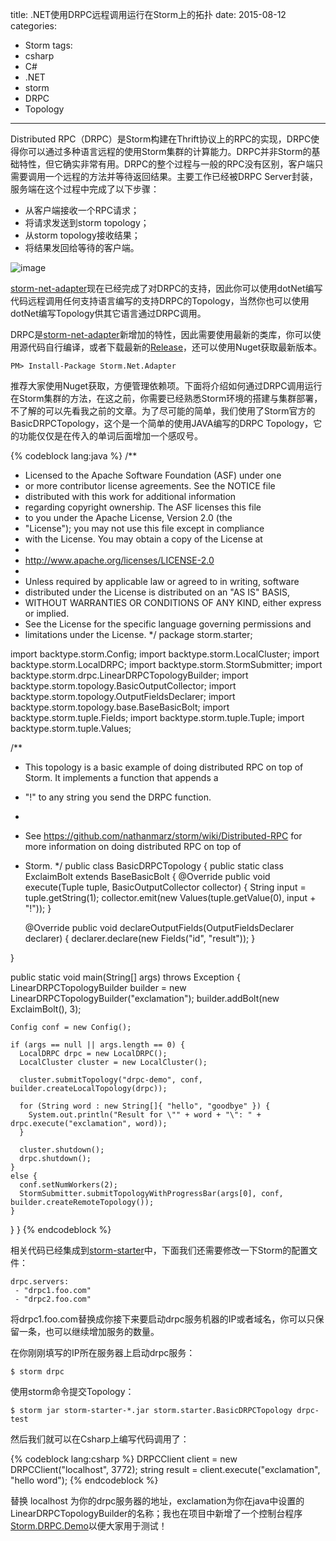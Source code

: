 title: .NET使用DRPC远程调用运行在Storm上的拓扑
date: 2015-08-12
categories: 
- Storm
tags:
- csharp
- C#
- .NET
- storm
- DRPC
- Topology

---

 Distributed RPC（DRPC）是Storm构建在Thrift协议上的RPC的实现，DRPC使得你可以通过多种语言远程的使用Storm集群的计算能力。DRPC并非Storm的基础特性，但它确实非常有用。DRPC的整个过程与一般的RPC没有区别，客户端只需要调用一个远程的方法并等待返回结果。主要工作已经被DRPC Server封装，服务端在这个过程中完成了以下步骤：

<!--more-->
 - 从客户端接收一个RPC请求；
 - 将请求发送到storm topology；
 - 从storm topology接收结果；
 - 将结果发回给等待的客户端。

 ![image](http://www.tnidea.com/media/image/drpc-workflow.png)

 [storm-net-adapter](https://github.com/ziyunhx/storm-net-adapter "storm-net-adapter")现在已经完成了对DRPC的支持，因此你可以使用dotNet编写代码远程调用任何支持语言编写的支持DRPC的Topology，当然你也可以使用dotNet编写Topology供其它语言通过DRPC调用。

 DRPC是[storm-net-adapter](https://github.com/ziyunhx/storm-net-adapter "storm-net-adapter")新增加的特性，因此需要使用最新的类库，你可以使用源代码自行编译，或者下载最新的[Release](https://github.com/ziyunhx/storm-net-adapter/releases "Release")，还可以使用Nuget获取最新版本。

    PM> Install-Package Storm.Net.Adapter

 推荐大家使用Nuget获取，方便管理依赖项。下面将介绍如何通过DRPC调用运行在Storm集群的方法，在这之前，你需要已经熟悉Storm环境的搭建与集群部署，不了解的可以先看我之前的文章。为了尽可能的简单，我们使用了Storm官方的BasicDRPCTopology，这个是一个简单的使用JAVA编写的DRPC Topology，它的功能仅仅是在传入的单词后面增加一个感叹号。

{% codeblock lang:java %}
 /**
 * Licensed to the Apache Software Foundation (ASF) under one
 * or more contributor license agreements.  See the NOTICE file
 * distributed with this work for additional information
 * regarding copyright ownership.  The ASF licenses this file
 * to you under the Apache License, Version 2.0 (the
 * "License"); you may not use this file except in compliance
 * with the License.  You may obtain a copy of the License at
 *
 * http://www.apache.org/licenses/LICENSE-2.0
 *
 * Unless required by applicable law or agreed to in writing, software
 * distributed under the License is distributed on an "AS IS" BASIS,
 * WITHOUT WARRANTIES OR CONDITIONS OF ANY KIND, either express or implied.
 * See the License for the specific language governing permissions and
 * limitations under the License.
 */
package storm.starter;

import backtype.storm.Config;
import backtype.storm.LocalCluster;
import backtype.storm.LocalDRPC;
import backtype.storm.StormSubmitter;
import backtype.storm.drpc.LinearDRPCTopologyBuilder;
import backtype.storm.topology.BasicOutputCollector;
import backtype.storm.topology.OutputFieldsDeclarer;
import backtype.storm.topology.base.BaseBasicBolt;
import backtype.storm.tuple.Fields;
import backtype.storm.tuple.Tuple;
import backtype.storm.tuple.Values;

/**
 * This topology is a basic example of doing distributed RPC on top of Storm. It implements a function that appends a
 * "!" to any string you send the DRPC function.
 * <p/>
 * See https://github.com/nathanmarz/storm/wiki/Distributed-RPC for more information on doing distributed RPC on top of
 * Storm.
 */
public class BasicDRPCTopology {
  public static class ExclaimBolt extends BaseBasicBolt {
    @Override
    public void execute(Tuple tuple, BasicOutputCollector collector) {
      String input = tuple.getString(1);
      collector.emit(new Values(tuple.getValue(0), input + "!"));
    }

    @Override
    public void declareOutputFields(OutputFieldsDeclarer declarer) {
      declarer.declare(new Fields("id", "result"));
    }

  }

  public static void main(String[] args) throws Exception {
    LinearDRPCTopologyBuilder builder = new LinearDRPCTopologyBuilder("exclamation");
    builder.addBolt(new ExclaimBolt(), 3);

    Config conf = new Config();

    if (args == null || args.length == 0) {
      LocalDRPC drpc = new LocalDRPC();
      LocalCluster cluster = new LocalCluster();

      cluster.submitTopology("drpc-demo", conf, builder.createLocalTopology(drpc));

      for (String word : new String[]{ "hello", "goodbye" }) {
        System.out.println("Result for \"" + word + "\": " + drpc.execute("exclamation", word));
      }

      cluster.shutdown();
      drpc.shutdown();
    }
    else {
      conf.setNumWorkers(2);
      StormSubmitter.submitTopologyWithProgressBar(args[0], conf, builder.createRemoteTopology());
    }
  }
}
{% endcodeblock %}

 相关代码已经集成到[storm-starter](https://github.com/ziyunhx/storm-net-adapter/tree/master/storm-starter)中，下面我们还需要修改一下Storm的配置文件：

    drpc.servers:
     - "drpc1.foo.com"
     - "drpc2.foo.com"
 
 将drpc1.foo.com替换成你接下来要启动drpc服务机器的IP或者域名，你可以只保留一条，也可以继续增加服务的数量。

 在你刚刚填写的IP所在服务器上启动drpc服务：

    $ storm drpc

 使用storm命令提交Topology：
 
	$ storm jar storm-starter-*.jar storm.starter.BasicDRPCTopology drpc-test

 然后我们就可以在Csharp上编写代码调用了：

{% codeblock lang:csharp %}
DRPCClient client = new DRPCClient("localhost", 3772);
string result = client.execute("exclamation", "hello word");
{% endcodeblock %}

 替换 localhost 为你的drpc服务器的地址，exclamation为你在java中设置的LinearDRPCTopologyBuilder的名称；我也在项目中新增了一个控制台程序[Storm.DRPC.Demo](https://github.com/ziyunhx/storm-net-adapter/tree/master/samples/Storm.DRPC.Demo)以便大家用于测试！
 
